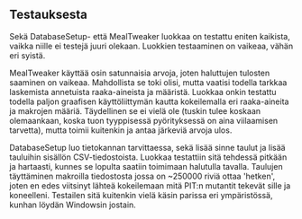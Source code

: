 ## Testauksesta ##

Sekä DatabaseSetup- että MealTweaker luokkaa on testattu eniten kaikista, vaikka niille ei testejä juuri olekaan. Luokkien testaaminen on vaikeaa, vähän eri syistä. 

MealTweaker käyttää osin satunnaisia arvoja, joten haluttujen tulosten saaminen on vaikeaa. Mahdollista se toki olisi, mutta vaatisi todella tarkkaa laskemista annetuista raaka-aineista ja määristä. Luokkaa onkin testattu todella paljon graafisen käyttöliittymän kautta kokeilemalla eri raaka-aineita ja makrojen määriä. Täydellinen se ei vielä ole (tuskin tulee koskaan olemaankaan, koska tuon tyyppisessä pyörityksessä on aina viilaamisen tarvetta), mutta toimii kuitenkin ja antaa järkeviä arvoja ulos.

DatabaseSetup luo tietokannan tarvittaessa, sekä lisää sinne taulut ja lisää tauluihin sisällön CSV-tiedostoista. Luokkaa testattiin sitä tehdessä pitkään ja hartaasti, kunnes se lopulta saatiin toimimaan halutulla tavalla. Taulujen täyttäminen makroilla tiedostosta jossa on ~250000 riviä ottaa 'hetken', joten en edes viitsinyt lähteä kokeilemaan mitä PIT:n mutantit tekevät sille ja koneelleni. Testailen sitä kuitenkin vielä käsin parissa eri ympäristössä, kunhan löydän Windowsin jostain.
